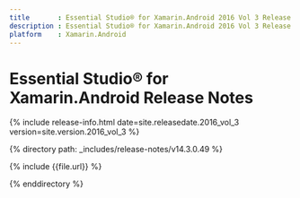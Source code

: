 ```yaml
---
title       : Essential Studio® for Xamarin.Android 2016 Vol 3 Release Notes
description : Essential Studio® for Xamarin.Android 2016 Vol 3 Release Notes
platform    : Xamarin.Android
---
```


# Essential Studio® for Xamarin.Android Release Notes

{% include release-info.html date=site.releasedate.2016_vol_3 version=site.version.2016_vol_3 %} 

{% directory path: _includes/release-notes/v14.3.0.49 %}

{% include {{file.url}} %}

{% enddirectory %}